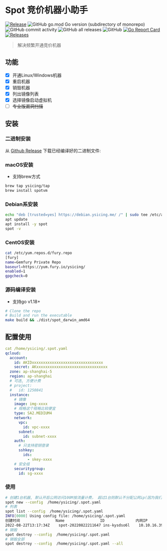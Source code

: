 # Spot 竞价机器小助手

[![Release](https://github.com/ysicing/spot/actions/workflows/release.yml/badge.svg)](https://github.com/ysicing/spot/actions/workflows/release.yml)
![GitHub go.mod Go version (subdirectory of monorepo)](https://img.shields.io/github/go-mod/go-version/ysicing/spot?filename=go.mod&style=flat-square)
![GitHub commit activity](https://img.shields.io/github/commit-activity/w/ysicing/spot?style=flat-square)
![GitHub all releases](https://img.shields.io/github/downloads/ysicing/spot/total?style=flat-square)
![GitHub](https://img.shields.io/github/license/ysicing/spot?style=flat-square)
[![Go Report Card](https://goreportcard.com/badge/github.com/ysicing/spot)](https://goreportcard.com/report/github.com/ysicing/spot)
[![Releases](https://img.shields.io/github/release-pre/ysicing/spot.svg)](https://github.com/ysicing/spot/releases)

> 解决频繁开通竞价机器

## 功能

- [x] 开通Linux/Windows机器
- [x] 重启机器
- [x] 销毁机器
- [x] 列出镜像列表
- [x] 选择镜像启动虚拟机
- [ ] <del>专业版漏洞扫描</del>

## 安装

### 二进制安装

从 [Github Release](https://github.com/ysicing/spot/releases) 下载已经编译好的二进制文件:

### macOS安装

- 支持brew方式

```bash
brew tap ysicing/tap
brew install spotvm
```

### Debian系安装

```bash
echo "deb [trusted=yes] https://debian.ysicing.me/ /" | sudo tee /etc/apt/sources.list.d/ysicing.list
apt update
apt install -y spot
spot -v
```

### CentOS安装

```bash
cat /etc/yum.repos.d/fury.repo
[fury]
name=Gemfury Private Repo
baseurl=https://yum.fury.io/ysicing/
enabled=1
gpgcheck=0
```

### 源码编译安装

- 支持go v1.18+

```bash
# Clone the repo
# Build and run the executable
make build && ./dist/spot_darwin_amd64
```

## 配置使用

```yaml
cat /home/ysicing/.spot.yaml
qcloud:
  account:
    id: AKIDxxxxxxxxxxxxxxxxxxxxxxxxxxxxxxxx
    secret: AKxxxxxxxxxxxxxxxxxxxxxxxxxxxxxxxx
  zone: ap-shanghai-5
  region: ap-shanghai
  # 可选, 方便计费
  # project:
  #   id: 1250841
  instance:
    # 镜像
    image: img-xxxx
    # 规格这个规格比较便宜
    type: SA2.MEDIUM4
    network:
      vpc:
        id: vpc-xxxx
      subnet:
        id: subnet-xxxx
    auth:
      # 只支持密钥登录
      sshkey:
        ids:
          - skey-xxxx
    # 安全组
    securitygroup:
      id: sg-xxxx
```

### 使用

```bash
# 创建1台机器, 默认开启公网访问100M按流量计费， 超过1台则默认不分配公网ip(因为我们环境默认nat出去)
spot new --config  /home/ysicing/.spot.yaml
# 列表
spot list --config  /home/ysicing/.spot.yaml
INFO[0000] Using config file: /home/ysicing/.spot.yaml
创建时间            	Name               	ID          	内网IP     	公网IP        	规格       	类型    	状态
2022-08-22T13:17:34Z	spot-20220822211647	ins-kysdso6l	10.10.16.39	42.192.202.136	SA2.MEDIUM4	SPOTPAID	RUNNING
# 销毁
spot destroy --config  /home/ysicing/.spot.yaml
# 销毁全部
spot destroy --config  /home/ysicing/.spot.yaml --all
```
